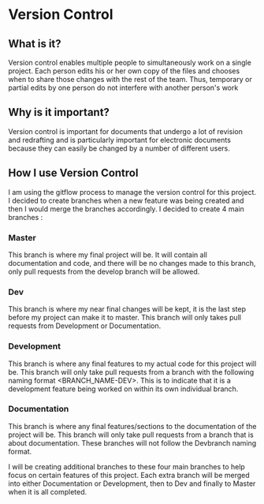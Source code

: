# Version Control

## What is it?
Version control enables multiple people to simultaneously work on a single project. 
Each person edits his or her own copy of the files and chooses when to share those changes with the rest of the team. 
Thus, temporary or partial edits by one person do not interfere with another person's work

## Why is it important?
Version control is important for documents that undergo a lot of revision and redrafting and is particularly important 
for electronic documents because they can easily be changed by a number of different users.


## How I use Version Control

I am using the gitflow process to manage the version control for this project. 
I decided to create branches when a new feature was being created and then I would merge the branches accordingly. 
I decided to create 4 main branches :

### Master
This branch is where my final project will be. It will contain all documentation and code, and there will be no changes made to this branch, 
only pull requests from the develop branch will be allowed.

### Dev
This branch is where my near final changes will be kept, it is the last step before my project can make it to master.
This branch will only takes pull requests from Development or Documentation.

### Development
This branch is where any final features to my actual code for this project will be.
This branch will only take pull requests from a branch with the following naming format <BRANCH_NAME-DEV>.
This is to indicate that it is a development feature being worked on within its own individual branch. 

### Documentation 
This branch is where any final features/sections to the documentation of the project will be.
This branch will only take pull requests from a branch that is about documentation. 
These branches will not follow the Devbranch naming format.


I will be creating additional branches to these four main branches to help focus on certain features of this project.
Each extra branch will be merged into either Documentation or Development, then to Dev and finally to Master when it is all completed.